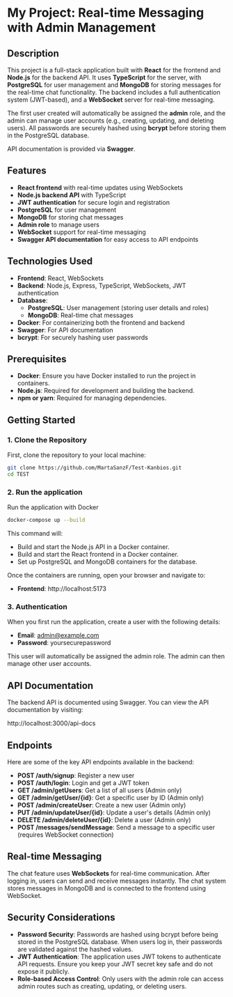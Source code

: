 # My Project: Real-time Messaging with Admin Management

## Description
This project is a full-stack application built with **React** for the frontend and **Node.js** for the backend API. It uses **TypeScript** for the server, with **PostgreSQL** for user management and **MongoDB** for storing messages for the real-time chat functionality. The backend includes a full authentication system (JWT-based), and a **WebSocket** server for real-time messaging.

The first user created will automatically be assigned the **admin** role, and the admin can manage user accounts (e.g., creating, updating, and deleting users). All passwords are securely hashed using **bcrypt** before storing them in the PostgreSQL database.

API documentation is provided via **Swagger**.

## Features
- **React frontend** with real-time updates using WebSockets
- **Node.js backend API** with TypeScript
- **JWT authentication** for secure login and registration
- **PostgreSQL** for user management
- **MongoDB** for storing chat messages
- **Admin role** to manage users
- **WebSocket** support for real-time messaging
- **Swagger API documentation** for easy access to API endpoints

## Technologies Used
- **Frontend**: React, WebSockets
- **Backend**: Node.js, Express, TypeScript, WebSockets, JWT authentication
- **Database**:
  - **PostgreSQL**: User management (storing user details and roles)
  - **MongoDB**: Real-time chat messages
- **Docker**: For containerizing both the frontend and backend
- **Swagger**: For API documentation
- **bcrypt**: For securely hashing user passwords

## Prerequisites
- **Docker**: Ensure you have Docker installed to run the project in containers.
- **Node.js**: Required for development and building the backend.
- **npm or yarn**: Required for managing dependencies.

## Getting Started

### 1. Clone the Repository
First, clone the repository to your local machine:
```bash
git clone https://github.com/MartaSanzF/Test-Kanbios.git
cd TEST
```
### 2. Run the application
Run the application with Docker
```bash
docker-compose up --build
```
This command will:

- Build and start the Node.js API in a Docker container.
- Build and start the React frontend in a Docker container.
- Set up PostgreSQL and MongoDB containers for the database.

Once the containers are running, open your browser and navigate to:

- **Frontend**: http://localhost:5173

### 3. Authentication
When you first run the application, create a user with the following details:

- **Email**: admin@example.com
- **Password**: yoursecurepassword

This user will automatically be assigned the admin role. The admin can then manage other user accounts.

## API Documentation
The backend API is documented using Swagger. You can view the API documentation by visiting:

http://localhost:3000/api-docs

## Endpoints
Here are some of the key API endpoints available in the backend:

- **POST /auth/signup**: Register a new user
- **POST /auth/login**: Login and get a JWT token
- **GET /admin/getUsers**: Get a list of all users (Admin only)
- **GET /admin/getUser/{id}**: Get a specific user by ID (Admin only)
- **POST /admin/createUser**: Create a new user (Admin only)
- **PUT /admin/updateUser/{id}**: Update a user's details (Admin only)
- **DELETE /admin/deleteUser/{id}**: Delete a user (Admin only)
- **POST /messages/sendMessage**: Send a message to a specific user (requires WebSocket connection)

## Real-time Messaging
The chat feature uses **WebSockets** for real-time communication. After logging in, users can send and receive messages instantly. The chat system stores messages in MongoDB and is connected to the frontend using WebSocket.

## Security Considerations

- **Password Security**: Passwords are hashed using bcrypt before being stored in the PostgreSQL database. When users log in, their passwords are validated against the hashed values.
- **JWT Authentication**: The application uses JWT tokens to authenticate API requests. Ensure you keep your JWT secret key safe and do not expose it publicly.
- **Role-based Access Control**: Only users with the admin role can access admin routes such as creating, updating, or deleting users.